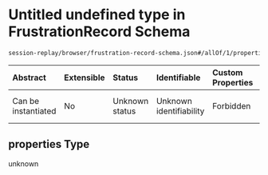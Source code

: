 # Untitled undefined type in FrustrationRecord Schema

```txt
session-replay/browser/frustration-record-schema.json#/allOf/1/properties
```



| Abstract            | Extensible | Status         | Identifiable            | Custom Properties | Additional Properties | Access Restrictions | Defined In                                                                                                              |
| :------------------ | :--------- | :------------- | :---------------------- | :---------------- | :-------------------- | :------------------ | :---------------------------------------------------------------------------------------------------------------------- |
| Can be instantiated | No         | Unknown status | Unknown identifiability | Forbidden         | Allowed               | none                | [frustration-record-schema.json\*](../out/session-replay/browser/frustration-record-schema.json "open original schema") |

## properties Type

unknown
